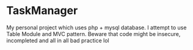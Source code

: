 # TaskManager
My personal project which uses php + mysql database. I attempt to use Table Module and MVC pattern.
Beware that code might be insecure, incompleted and all in all bad practice lol
